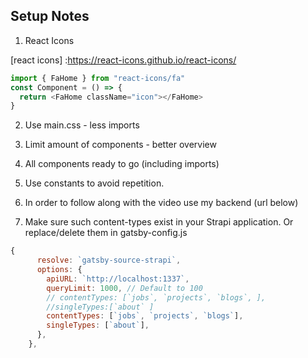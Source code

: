 ## Setup Notes

1. React Icons

[react icons] :https://react-icons.github.io/react-icons/

```javascript
import { FaHome } from "react-icons/fa"
const Component = () => {
  return <FaHome className="icon"></FaHome>
}
```

2. Use main.css - less imports
3. Limit amount of components - better overview
4. All components ready to go (including imports)
5. Use constants to avoid repetition.
6. In order to follow along with the video use my backend (url below)

   [strapi backend]:https://github.com/john-smilga/strapi-gatsby-porfolio-2020-api

7. Make sure such content-types exist in your Strapi application. Or replace/delete them in gatsby-config.js

```javascript
{
      resolve: `gatsby-source-strapi`,
      options: {
        apiURL: `http://localhost:1337`,
        queryLimit: 1000, // Default to 100
        // contentTypes: [`jobs`, `projects`, `blogs`, ],
        //singleTypes:[`about` ]
        contentTypes: [`jobs`, `projects`, `blogs`],
        singleTypes: [`about`],
      },
    },
```
